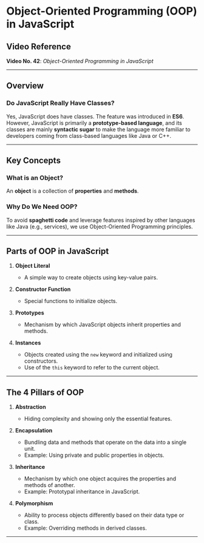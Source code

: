 # Object-Oriented Programming (OOP) in JavaScript

## Video Reference
**Video No. 42**: *Object-Oriented Programming in JavaScript*

---

## Overview

### Do JavaScript Really Have Classes?
Yes, JavaScript does have classes. The feature was introduced in **ES6**.  
However, JavaScript is primarily a **prototype-based language**, and its classes are mainly **syntactic sugar** to make the language more familiar to developers coming from class-based languages like Java or C++.

---

## Key Concepts

### What is an Object?
An **object** is a collection of **properties** and **methods**.

### Why Do We Need OOP?
To avoid **spaghetti code** and leverage features inspired by other languages like Java (e.g., services), we use Object-Oriented Programming principles.

---

## Parts of OOP in JavaScript
1. **Object Literal**  
   - A simple way to create objects using key-value pairs.

2. **Constructor Function**  
   - Special functions to initialize objects.

3. **Prototypes**  
   - Mechanism by which JavaScript objects inherit properties and methods.

4. **Instances**  
   - Objects created using the `new` keyword and initialized using constructors.  
   - Use of the `this` keyword to refer to the current object.

---

## The 4 Pillars of OOP
1. **Abstraction**  
   - Hiding complexity and showing only the essential features.

2. **Encapsulation**  
   - Bundling data and methods that operate on the data into a single unit.  
   - Example: Using private and public properties in objects.

3. **Inheritance**  
   - Mechanism by which one object acquires the properties and methods of another.  
   - Example: Prototypal inheritance in JavaScript.

4. **Polymorphism**  
   - Ability to process objects differently based on their data type or class.  
   - Example: Overriding methods in derived classes.

---
